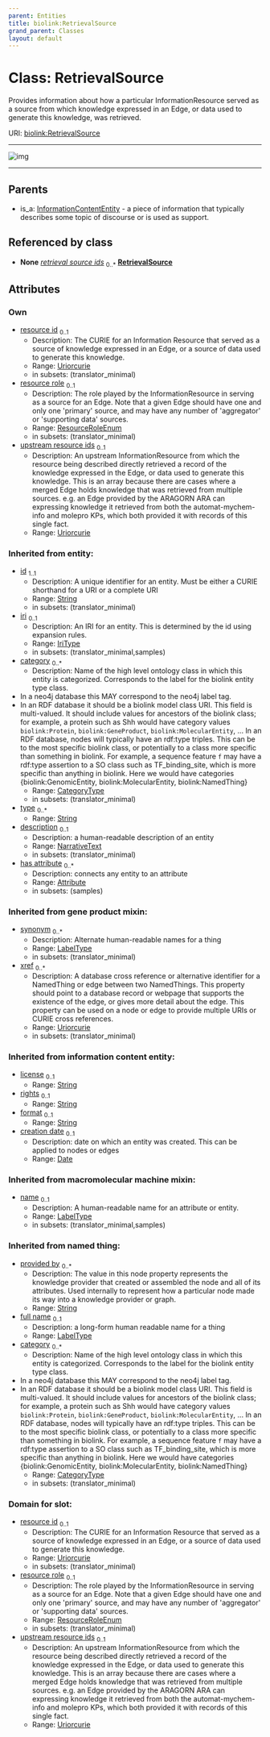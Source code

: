 ```yaml
---
parent: Entities
title: biolink:RetrievalSource
grand_parent: Classes
layout: default
---
```


# Class: RetrievalSource


Provides information about how a particular InformationResource served as a source from which knowledge expressed in an Edge, or data used to generate this knowledge, was retrieved.

URI: [biolink:RetrievalSource](https://w3id.org/biolink/vocab/RetrievalSource)


---

![img](https://yuml.me/diagram/nofunky;dir:TB/class/[Association]-%20retrieval%20source%20ids%200..%2A%3E[RetrievalSource%7Cresource_id:uriorcurie;resource_role:ResourceRoleEnum;upstream_resource_ids:uriorcurie%20%3F;license(i):string%20%3F;rights(i):string%20%3F;format(i):string%20%3F;creation_date(i):date%20%3F;provided_by(i):string%20%2A;xref(i):uriorcurie%20%2A;full_name(i):label_type%20%3F;synonym(i):label_type%20%2A;category(i):category_type%20%2B;id(i):string;iri(i):iri_type%20%3F;type(i):string%20%2A;name(i):label_type%20%3F;description(i):narrative_text%20%3F],[InformationContentEntity]%5E-[RetrievalSource],[InformationContentEntity],[Attribute],[Association])

---


## Parents

 *  is_a: [InformationContentEntity](InformationContentEntity.md) - a piece of information that typically describes some topic of discourse or is used as support.

## Referenced by class

 *  **None** *[retrieval source ids](retrieval_source_ids.md)*  <sub>0..\*</sub>  **[RetrievalSource](RetrievalSource.md)**

## Attributes


### Own

 * [resource id](resource_id.md)  <sub>0..1</sub>
     * Description: The CURIE for an Information Resource that served as a source of knowledge expressed in an Edge, or a source of data used to generate this knowledge.
     * Range: [Uriorcurie](types/Uriorcurie.md)
     * in subsets: (translator_minimal)
 * [resource role](resource_role.md)  <sub>0..1</sub>
     * Description: The role played by the InformationResource in serving as a source for an Edge. Note that a given Edge should have one and only one 'primary' source, and may have any number of 'aggregator' or 'supporting data' sources.
     * Range: [ResourceRoleEnum](ResourceRoleEnum.md)
     * in subsets: (translator_minimal)
 * [upstream resource ids](upstream_resource_ids.md)  <sub>0..1</sub>
     * Description: An upstream InformationResource from which the resource being described directly retrieved a record of the knowledge expressed in the Edge, or data used to generate this knowledge. This is an array because there are cases where a merged Edge holds knowledge that was retrieved from multiple sources. e.g. an Edge provided by the ARAGORN ARA can expressing knowledge it retrieved from both the automat-mychem-info and molepro KPs, which both provided it with records of this single fact.
     * Range: [Uriorcurie](types/Uriorcurie.md)

### Inherited from entity:

 * [id](id.md)  <sub>1..1</sub>
     * Description: A unique identifier for an entity. Must be either a CURIE shorthand for a URI or a complete URI
     * Range: [String](types/String.md)
     * in subsets: (translator_minimal)
 * [iri](iri.md)  <sub>0..1</sub>
     * Description: An IRI for an entity. This is determined by the id using expansion rules.
     * Range: [IriType](types/IriType.md)
     * in subsets: (translator_minimal,samples)
 * [category](category.md)  <sub>0..\*</sub>
     * Description: Name of the high level ontology class in which this entity is categorized. Corresponds to the label for the biolink entity type class.
 * In a neo4j database this MAY correspond to the neo4j label tag.
 * In an RDF database it should be a biolink model class URI.
This field is multi-valued. It should include values for ancestors of the biolink class; for example, a protein such as Shh would have category values `biolink:Protein`, `biolink:GeneProduct`, `biolink:MolecularEntity`, ...
In an RDF database, nodes will typically have an rdf:type triples. This can be to the most specific biolink class, or potentially to a class more specific than something in biolink. For example, a sequence feature `f` may have a rdf:type assertion to a SO class such as TF_binding_site, which is more specific than anything in biolink. Here we would have categories {biolink:GenomicEntity, biolink:MolecularEntity, biolink:NamedThing}
     * Range: [CategoryType](types/CategoryType.md)
     * in subsets: (translator_minimal)
 * [type](type.md)  <sub>0..\*</sub>
     * Range: [String](types/String.md)
 * [description](description.md)  <sub>0..1</sub>
     * Description: a human-readable description of an entity
     * Range: [NarrativeText](types/NarrativeText.md)
     * in subsets: (translator_minimal)
 * [has attribute](has_attribute.md)  <sub>0..\*</sub>
     * Description: connects any entity to an attribute
     * Range: [Attribute](Attribute.md)
     * in subsets: (samples)

### Inherited from gene product mixin:

 * [synonym](synonym.md)  <sub>0..\*</sub>
     * Description: Alternate human-readable names for a thing
     * Range: [LabelType](types/LabelType.md)
     * in subsets: (translator_minimal)
 * [xref](xref.md)  <sub>0..\*</sub>
     * Description: A database cross reference or alternative identifier for a NamedThing or edge between two  NamedThings.  This property should point to a database record or webpage that supports the existence of the edge, or  gives more detail about the edge. This property can be used on a node or edge to provide multiple URIs or CURIE cross references.
     * Range: [Uriorcurie](types/Uriorcurie.md)
     * in subsets: (translator_minimal)

### Inherited from information content entity:

 * [license](license.md)  <sub>0..1</sub>
     * Range: [String](types/String.md)
 * [rights](rights.md)  <sub>0..1</sub>
     * Range: [String](types/String.md)
 * [format](format.md)  <sub>0..1</sub>
     * Range: [String](types/String.md)
 * [creation date](creation_date.md)  <sub>0..1</sub>
     * Description: date on which an entity was created. This can be applied to nodes or edges
     * Range: [Date](types/Date.md)

### Inherited from macromolecular machine mixin:

 * [name](name.md)  <sub>0..1</sub>
     * Description: A human-readable name for an attribute or entity.
     * Range: [LabelType](types/LabelType.md)
     * in subsets: (translator_minimal,samples)

### Inherited from named thing:

 * [provided by](provided_by.md)  <sub>0..\*</sub>
     * Description: The value in this node property represents the knowledge provider that created or assembled the node and all of its attributes.  Used internally to represent how a particular node made its way into a knowledge provider or graph.
     * Range: [String](types/String.md)
 * [full name](full_name.md)  <sub>0..1</sub>
     * Description: a long-form human readable name for a thing
     * Range: [LabelType](types/LabelType.md)
 * [category](category.md)  <sub>0..\*</sub>
     * Description: Name of the high level ontology class in which this entity is categorized. Corresponds to the label for the biolink entity type class.
 * In a neo4j database this MAY correspond to the neo4j label tag.
 * In an RDF database it should be a biolink model class URI.
This field is multi-valued. It should include values for ancestors of the biolink class; for example, a protein such as Shh would have category values `biolink:Protein`, `biolink:GeneProduct`, `biolink:MolecularEntity`, ...
In an RDF database, nodes will typically have an rdf:type triples. This can be to the most specific biolink class, or potentially to a class more specific than something in biolink. For example, a sequence feature `f` may have a rdf:type assertion to a SO class such as TF_binding_site, which is more specific than anything in biolink. Here we would have categories {biolink:GenomicEntity, biolink:MolecularEntity, biolink:NamedThing}
     * Range: [CategoryType](types/CategoryType.md)
     * in subsets: (translator_minimal)

### Domain for slot:

 * [resource id](resource_id.md)  <sub>0..1</sub>
     * Description: The CURIE for an Information Resource that served as a source of knowledge expressed in an Edge, or a source of data used to generate this knowledge.
     * Range: [Uriorcurie](types/Uriorcurie.md)
     * in subsets: (translator_minimal)
 * [resource role](resource_role.md)  <sub>0..1</sub>
     * Description: The role played by the InformationResource in serving as a source for an Edge. Note that a given Edge should have one and only one 'primary' source, and may have any number of 'aggregator' or 'supporting data' sources.
     * Range: [ResourceRoleEnum](ResourceRoleEnum.md)
     * in subsets: (translator_minimal)
 * [upstream resource ids](upstream_resource_ids.md)  <sub>0..1</sub>
     * Description: An upstream InformationResource from which the resource being described directly retrieved a record of the knowledge expressed in the Edge, or data used to generate this knowledge. This is an array because there are cases where a merged Edge holds knowledge that was retrieved from multiple sources. e.g. an Edge provided by the ARAGORN ARA can expressing knowledge it retrieved from both the automat-mychem-info and molepro KPs, which both provided it with records of this single fact.
     * Range: [Uriorcurie](types/Uriorcurie.md)
